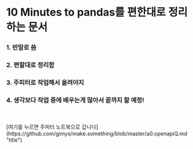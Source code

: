 # 10 Minutes to pandas를 편한대로 정리하는 문서
### 1. 반말로 씀
### 2. 편할대로 정리함
### 3. 주피터로 작업해서 올려야지
### 4. 생각보다 작업 중에 배우는게 많아서 끝까지 할 예정!
<br>
<br>
[여기를 누르면 주피터 노트북으로 갑니다](https://github.com/gimys/make.something/blob/master/a0.openapiQ.md "title")
